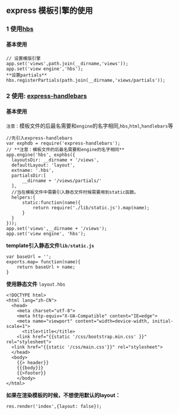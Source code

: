 ## express 模板引擎的使用

### 1 使用[hbs](https://github.com/donpark/hbs)
#### 基本使用
```
// 设置模版引擎
app.set('views',path.join(__dirname,'views'));
app.set('view engine','hbs');
**设置partials**
hbs.registerPartials(path.join(__dirname,'views/partials'));
```

### 2 使用: [express-handlebars](https://github.com/ericf/express-handlebars)
#### 基本使用
`注意：`模板文件的后最名需要和`engine`的名字相同,`hbs`,`html`,`handlebars`等
```
//先引入express-handlebars
var exphdb = require('express-handlebars');
// **注意：模板文件的后最名需要和engine的名字相同**
app.engine('hbs', exphbs({
  layoutsDir: __dirname + '/views',
  defaultLayout: 'layout',
  extname: '.hbs',
  partialsDir:[
      __dirname + '/views/partials/'
  ],
  //当在模板文件中需要引入静态文件时候需要用到static函数。
  helpers:{
      static:function(name){
          return require('./lib/static.js').map(name);
      }
  }
}));
app.set('views',__dirname + '/views');
app.set('view engine', 'hbs');
```
**template引入静态文件`lib/static.js`**
```
var baseUrl = '';
exports.map= function(name){
    return baseUrl + name;
}
```
**使用静态文件**
`layout.hbs`
```
<!DOCTYPE html>
<html lang="zh-CN">
  <head>
    <meta charset="utf-8">
    <meta http-equiv="X-UA-Compatible" content="IE=edge">
    <meta name="viewport" content="width=device-width, initial-scale=1">
      <title>title</title>
    <link href="{{static '/css/bootstrap.min.css' }}" rel="stylesheet">
  <link href="{{static '/css/main.css'}}" rel="stylesheet">
  </head>
  <body>
    {{> header}}
    {{{body}}}
    {{>footer}}
    </body>
</html>
```

**如果在渲染模板的时候，不想使用默认的layout：**
```
res.render('index',{layout: false});
```
